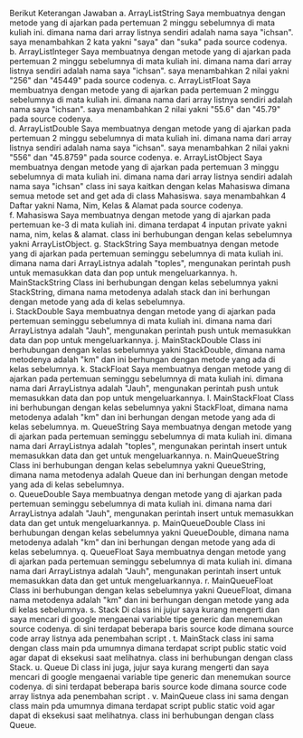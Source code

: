 Berikut Keterangan Jawaban
  a. ArrayListString
     Saya membuatnya dengan metode yang di ajarkan pada pertemuan 2 minggu sebelumnya di mata kuliah ini. dimana nama dari array listnya sendiri adalah nama saya "ichsan". saya menambahkan 2 kata yakni "saya" dan "suka" pada source codenya.
  b. ArrayListInteger
     Saya membuatnya dengan metode yang di ajarkan pada pertemuan 2 minggu sebelumnya di mata kuliah ini. dimana nama dari array listnya sendiri adalah nama saya "ichsan". saya menambahkan 2 nilai yakni "256" dan "45449" pada source codenya.
  c. ArrayListFloat
     Saya membuatnya dengan metode yang di ajarkan pada pertemuan 2 minggu sebelumnya di mata kuliah ini. dimana nama dari array listnya sendiri adalah nama saya "ichsan". saya menambahkan 2 nilai yakni "55.6" dan "45.79" pada source codenya.     
  d. ArrayListDouble
     Saya membuatnya dengan metode yang di ajarkan pada pertemuan 2 minggu sebelumnya di mata kuliah ini. dimana nama dari array listnya sendiri adalah nama saya "ichsan". saya menambahkan 2 nilai yakni "556" dan "45.8759" pada source codenya.
  e. ArrayListObject
     Saya membuatnya dengan metode yang di ajarkan pada pertemuan 3 minggu sebelumnya di mata kuliah ini. dimana nama dari array listnya sendiri adalah nama saya "ichsan" class ini saya kaitkan dengan kelas Mahasiswa dimana semua metode set and get ada di class Mahasiswa. saya menambahkan 4 Daftar yakni Nama, Nim, Kelas & Alamat pada source codenya.     
  f. Mahasiswa
     Saya membuatnya dengan metode yang di ajarkan pada pertemuan ke-3 di mata kuliah ini. dimana terdapat 4 inputan private yakni nama, nim, kelas & alamat. class ini berhubungan dengan kelas sebelumnya yakni ArrayListObject.
  g. StackString
     Saya membuatnya dengan metode yang di ajarkan pada pertemuan seminggu sebelumnya di mata kuliah ini. dimana nama dari ArrayListnya adalah "toples", mengunakan perintah push untuk memasukkan data dan pop untuk mengeluarkannya.
  h. MainStackString
     Class ini berhubungan dengan kelas sebelumnya yakni StackString, dimana nama metodenya adalah stack dan ini berhungan dengan metode yang ada di kelas sebelumnya.     
  i. StackDouble
     Saya membuatnya dengan metode yang di ajarkan pada pertemuan seminggu sebelumnya di mata kuliah ini. dimana nama dari ArrayListnya adalah "Jauh", mengunakan perintah push untuk memasukkan data dan pop untuk mengeluarkannya.
  j. MainStackDouble
     Class ini berhubungan dengan kelas sebelumnya yakni StackDouble, dimana nama metodenya adalah "km" dan ini berhungan dengan metode yang ada di kelas sebelumnya.
  k. StackFloat
     Saya membuatnya dengan metode yang di ajarkan pada pertemuan seminggu sebelumnya di mata kuliah ini. dimana nama dari ArrayListnya adalah "Jauh", mengunakan perintah push untuk memasukkan data dan pop untuk mengeluarkannya.
  l. MainStackFloat
     Class ini berhubungan dengan kelas sebelumnya yakni StackFloat, dimana nama metodenya adalah "km" dan ini berhungan dengan metode yang ada di kelas sebelumnya.
  m. QueueString
     Saya membuatnya dengan metode yang di ajarkan pada pertemuan seminggu sebelumnya di mata kuliah ini. dimana nama dari ArrayListnya adalah "toples", mengunakan perintah insert untuk memasukkan data dan get untuk mengeluarkannya.
  n. MainQueueString
     Class ini berhubungan dengan kelas sebelumnya yakni QueueString, dimana nama metodenya adalah Queue dan ini berhungan dengan metode yang ada di kelas sebelumnya.     
  o. QueueDouble
     Saya membuatnya dengan metode yang di ajarkan pada pertemuan seminggu sebelumnya di mata kuliah ini. dimana nama dari ArrayListnya adalah "Jauh", mengunakan perintah insert untuk memasukkan data dan get untuk mengeluarkannya.
  p. MainQueueDouble
     Class ini berhubungan dengan kelas sebelumnya yakni QueueDouble, dimana nama metodenya adalah "km" dan ini berhungan dengan metode yang ada di kelas sebelumnya.
  q. QueueFloat
     Saya membuatnya dengan metode yang di ajarkan pada pertemuan seminggu sebelumnya di mata kuliah ini. dimana nama dari ArrayListnya adalah "Jauh", mengunakan perintah insert untuk memasukkan data dan get untuk mengeluarkannya.
  r. MainQueueFloat
     Class ini berhubungan dengan kelas sebelumnya yakni QueueFloat, dimana nama metodenya adalah "km" dan ini berhungan dengan metode yang ada di kelas sebelumnya.
  s. Stack
     Di class ini jujur saya kurang mengerti dan saya mencari di google mengaenai variable tipe generic dan menemukan source codenya. di sini terdapat beberapa baris source kode dimana source code array listnya ada penembahan script <T>.
  t. MainStack
     class ini sama dengan class main pda umumnya dimana terdapat script public static void agar dapat di eksekusi saat melihatnya. class ini berhubungan dengan class Stack.
  u. Queue
     Di class ini juga, jujur saya kurang mengerti dan saya mencari di google mengaenai variable tipe generic dan menemukan source codenya. di sini terdapat beberapa baris source kode dimana source code array listnya ada penembahan script <T>.
  v. MainQueue
     class ini sama dengan class main pda umumnya dimana terdapat script public static void agar dapat di eksekusi saat melihatnya. class ini berhubungan dengan class Queue.
